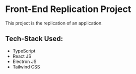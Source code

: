 #  Front-End Replication Project
This project is the replication of an application.

## Tech-Stack Used:
- TypeScript
- React JS
- Electron JS
- Tailwind CSS

